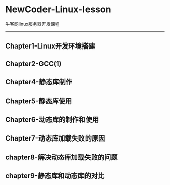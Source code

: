 # NewCoder-Linux-lesson
牛客网linux服务器开发课程



---



## Chapter1-Linux开发环境搭建

## Chapter2-GCC(1)

## Chapter4-静态库制作

## **Chapter5-静态库使用**

## Chapter6-动态库的制作和使用

## Chapter7-动态库加载失败的原因

## chapter8-解决动态库加载失败的问题

## chapter9-静态库和动态库的对比





